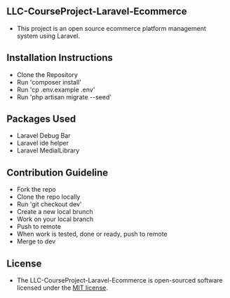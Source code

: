 ## LLC-CourseProject-Laravel-Ecommerce

- This project is an open source ecommerce platform management system using Laravel.




## Installation Instructions

- Clone the Repository
- Run 'composer install'
- Run 'cp .env.example .env'
- Run 'php artisan migrate --seed'




## Packages Used

- Laravel Debug Bar
- Laravel ide helper
- Laravel MedialLibrary




## Contribution Guideline

- Fork the repo
- Clone the repo locally
- Run 'git checkout dev'
- Create a new local brunch
- Work on your local branch
- Push to remote
- When work is tested, done or ready, push to remote
- Merge to dev




## License

- The LLC-CourseProject-Laravel-Ecommerce is open-sourced software licensed under the [MIT license](https://opensource.org/licenses/MIT).
